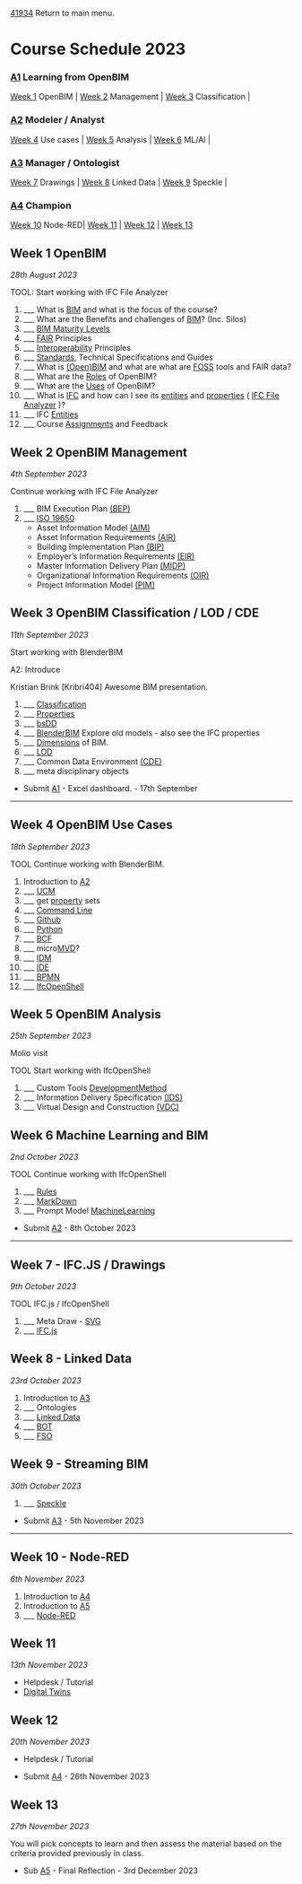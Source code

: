 [41934](/) Return to main menu.

# Course Schedule  2023

<!-- a menu for the schedule-->

### [A1] Learning from OpenBIM  

[Week 1](#Week-1-OpenBIM)  OpenBIM  |
[Week 2](#Week-2-OpenBIM-Management)  Management |
[Week 3](#Week-3-OpenBIM-Classification) Classification |

### [A2] Modeler / Analyst 

[Week 4](#Week-4-OpenBIM-Use-Cases) Use cases |
[Week 5](#Week-5-OpenBIM-Analysis) Analysis |
[Week 6](#Week-6-Machine-Learning-and-BIM) ML/AI |

### [A3] Manager / Ontologist 

[Week 7](#Week-7-Drawings) Drawings |
[Week 8](#Week-8-Linked-Data) Linked Data |
[Week 9](#Week-9-Streaming-BIM) Speckle |

### [A4] Champion 

[Week 10](#Week-10-Node-RED) Node-RED|
[Week 11](#Week-11-Digital-Twin) |
[Week 12](#Week-12) |
[Week 13](#Week-13)

<!-- add the weeks here -->

## Week 1 OpenBIM

*28th August 2023*

TOOL: Start working with IFC File Analyzer
1. ___ What is [BIM] and what is the focus of the course?
1. ___ What are the Benefits and challenges of [BIM]? (Inc. Silos)
2. ___ [BIM Maturity Levels](/Concepts/Levels)
3. ___ [FAIR](/Concepts/FAIR) Principles
3. ___ [Interoperability](/Concepts/Interoperability) Principles
4. ___ [Standards](/Concepts/Standards), Technical Specifications and Guides
1. ___ What is [(Open)BIM] and what are what are [FOSS](/Concepts/SoftwareLicences) tools and FAIR data?
1. ___ What are the [Roles](/Roles) of OpenBIM?
1. ___ What are the [Uses](/Uses) of OpenBIM?
1. ___ What is [IFC](/Concepts/IFC) and how can I see its [entities] and [properties] ( [IFC File Analyzer](/Concepts/IFCFileAnalyzer) )?
1. ___ IFC [Entities](/Concepts/Entities)
4. ___ Course [Assignments](/Assignments) and Feedback

  
## Week 2 OpenBIM Management

*4th September 2023*

Continue working with IFC File Analyzer
1. ___ BIM Execution Plan [(BEP)](/Concepts/BIMExecutionPlan)
1. ___ [ISO 19650](/Concepts/ISO19650)
   * Asset Information Model [(AIM)](/Concepts/AIM)
   * Asset Information Requirements [(AIR)](/Concepts/AIR)
   * Building Implementation Plan [(BIP)](/Concepts/BIP)
   * Employer’s Information Requirements [(EIR)​](/Concepts/EIR)
   * Master Information Delivery Plan [(MIDP)](/Concepts/MIDP)
   * Organizational Information Requirements [(OIR)​](/Concepts/OIR)
   * Project Information Model [(PIM)](/Concepts/PIM)



## Week 3 OpenBIM Classification / LOD / CDE

*11th September 2023*

Start working with BlenderBIM

A2: Introduce

Kristian Brink [Kribri404] Awesome BIM presentation.

1. ___ [Classification](/Concepts/Classification)
2. ___ [Properties](/Concepts/Properties)
3. ___ [bsDD](/Concepts/bsDD)
1. ___ [BlenderBIM](/Concepts/BlenderBIM) Explore old models - also see the IFC properties
2. ___ [Dimensions](/Concepts/Dimensions) of BIM.
3. ___ [LOD](/Concepts/LOD)
1. ___ Common Data Environment [(CDE)](/Concepts/CDE)
1. ___ meta disciplinary objects

* Submit [A1](/Assingnments/A1) - Excel dashboard. - 17th September

------------------------------------------------------

## Week 4 OpenBIM Use Cases

*18th September 2023*

TOOL Continue working with BlenderBIM.
1. Introduction to [A2](/Assingnments/A2)
2. ___ [UCM](/Concepts/UCM)
1. ___ get [property](/Concepts/Properties) sets
2. ___ [Command Line](/Concepts/CommandLine)
3. ___ [Github](/Concepts/Github)
4. ___ [Python](/Concepts/Python)
1. ___ [BCF](/Concepts/BCF)
1. ___ micro[MVD](/Concepts/MVD)?
1. ___ [IDM](/Concepts/IDM)
2. ___ [IDE](/Concepts/IDE)
1. ___ [BPMN](/Concepts/BPMN)
2. ___ [IfcOpenShell](/Concepts/IfcOpenShell)


## Week 5 OpenBIM Analysis

*25th September 2023*

Molio visit

TOOL Start working with IfcOpenShell

1. ___ Custom Tools [DevelopmentMethod](/Concepts/DevelopmentMethod)
3. ___ Information Delivery Specification [(IDS)](/Concepts/IDS)
4. ___ Virtual Design and Construction [(VDC)](/Concepts/VDC)


## Week 6 Machine Learning and BIM

*2nd October 2023*

TOOL Continue working with IfcOpenShell
1. ___ [Rules](/Concepts/Rules)
1. ___ [MarkDown](/Concepts/MarkDown)
1. ___ Prompt Model [MachineLearning](/Concepts/MachineLearning)

* Submit [A2](/Assingnments/A2) - 8th October 2023

------------------------------------------------------

## Week 7 - IFC.JS / Drawings 

*9th October 2023*

TOOL IFC.js / IfcOpenShell
1. ___ Meta Draw - [SVG](/Concepts/SVG)
3. ___ [IFC.js](/Concepts/IFC.js)


## Week 8 - Linked Data

*23rd October 2023*

1. Introduction to [A3](/Assingnments/A3)
1. ___ Ontologies
1. ___ [Linked Data](/Concepts/LinkedData)
1. ___ [BOT](/Concepts/BOT)
2. ___ [FSO](/Concepts/FSO)


## Week 9 - Streaming BIM

*30th October 2023*

1. ___ [Speckle](/Concepts/Speckle)

* Submit [A3](/Assingnments/A3) - 5th November 2023

------------------------------------------------------

## Week 10 - Node-RED

*6th November 2023*

1. Introduction to [A4](/Assingnments/A4)
1. Introduction to [A5](/Assingnments/A5)
2. ___ [Node-RED](/Concepts/NodeRed)


## Week 11

*13th November 2023*

* Helpdesk / Tutorial
* [Digital Twins](/Concepts/DigitalTwin)


## Week 12

*20th November 2023*

* Helpdesk / Tutorial

 * Submit [A4](/Assingnments/A4) - 26th November 2023  

## Week 13

*27th November 2023*

You will pick concepts to learn and then assess the material based on the criteria provided previously in class.

* Sub [A5](/Assingnments/A5) - Final Reflection - 3rd December 2023


<!-- LINKS -->
[A1]: /Assignments/A1
[A2]: /Assignments/A2
[A3]: /Assignments/A3
[A4]: /Assignments/A4
[BIM]: /Concepts/BIM
[(Open)BIM]: /Concepts/OpenBIM
[entities]: /Concepts/Entities
[properties]: /Concepts/Properties
